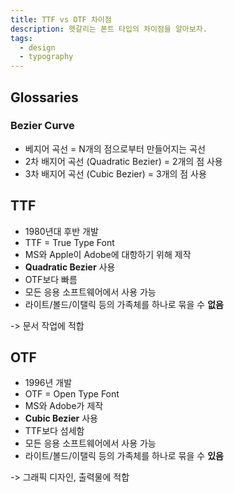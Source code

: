 ```yaml
---
title: TTF vs OTF 차이점
description: 헷갈리는 폰트 타입의 차이점을 알아보자.
tags:
  - design
  - typography
---
```


## Glossaries

### Bezier Curve

- 베지어 곡선 = N개의 점으로부터 만들어지는 곡선
- 2차 배지어 곡선 (Quadratic Bezier) = 2개의 점 사용
- 3차 배지어 곡선 (Cubic Bezier) = 3개의 점 사용

## TTF

- 1980년대 후반 개발
- TTF = True Type Font
- MS와 Apple이 Adobe에 대항하기 위해 제작
- **Quadratic Bezier** 사용
- OTF보다 빠름
- 모든 응용 소프트웨어에서 사용 가능
- 라이트/볼드/이탤릭 등의 가족체를 하나로 묶을 수 **없음**

-> 문서 작업에 적합

## OTF

- 1996년 개발
- OTF = Open Type Font
- MS와 Adobe가 제작
- **Cubic Bezier** 사용
- TTF보다 섬세함
- 모든 응용 소프트웨어에서 사용 가능
- 라이트/볼드/이탤릭 등의 가족체를 하나로 묶을 수 **있음**

-> 그래픽 디자인, 출력물에 적합
